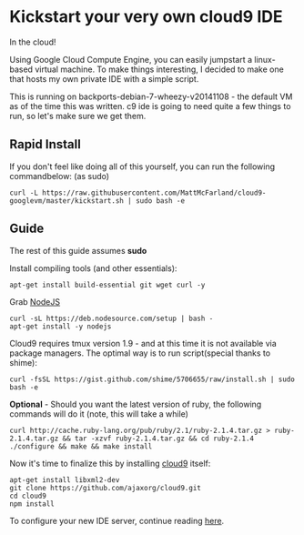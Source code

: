 # Kickstart your very own cloud9 IDE
In the cloud!

Using Google Cloud Compute Engine, you can easily jumpstart a linux-based virtual machine.  To make things interesting, I decided to make one that hosts my own private IDE with a simple script.

This is running on backports-debian-7-wheezy-v20141108 - the default VM as of the time this was written.
c9 ide is going to need quite a few things to run, so let's make sure we get them.

## Rapid Install

If you don't feel like doing all of this yourself, you can run the following commandbelow: (as sudo) 

`curl -L https://raw.githubusercontent.com/MattMcFarland/cloud9-googlevm/master/kickstart.sh | sudo bash -e`

## Guide

The rest of this guide assumes **sudo**

Install compiling tools (and other essentials):
```
apt-get install build-essential git wget curl -y
```

Grab [NodeJS](https://github.com/joyent/node/wiki/installing-node.js-via-package-manager)
```
curl -sL https://deb.nodesource.com/setup | bash -
apt-get install -y nodejs
```

Cloud9 requires tmux version 1.9 - and at this time it is not available via package managers.  The optimal way is to run script(special thanks to shime):

```
curl -fsSL https://gist.github.com/shime/5706655/raw/install.sh | sudo bash -e
```

**Optional** - Should you want the latest version of ruby, the following commands will do it (note, this will take a while)

```
curl http://cache.ruby-lang.org/pub/ruby/2.1/ruby-2.1.4.tar.gz > ruby-2.1.4.tar.gz && tar -xzvf ruby-2.1.4.tar.gz && cd ruby-2.1.4
./configure && make && make install
```

Now it's time to finalize this by installing [cloud9](https://github.com/ajaxorg/cloud9/) itself:

```
apt-get install libxml2-dev
git clone https://github.com/ajaxorg/cloud9.git
cd cloud9
npm install
```

To configure your new IDE server, continue reading [here](https://github.com/ajaxorg/cloud9/).

